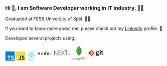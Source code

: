### Hi :wave:, I am Software Developer working in IT industry. :woman_technologist:

Graduated at FESB,University of Split. :woman_student:

If you want to know more about me, please check out my [LinkedIn](https://www.linkedin.com/in/antonia-bajic/) profile. :monocle_face:

Developed several projects using: 

<div>
    <img src="https://github.com/devicons/devicon/blob/master/icons/typescript/typescript-plain.svg" width="30" height="30"/>
    <img src="https://github.com/devicons/devicon/blob/master/icons/javascript/javascript-original.svg" width="30" height="30"/>  
    <img src="https://github.com/devicons/devicon/blob/master/icons/react/react-original-wordmark.svg" width="30" height="30"/>
    <img src="https://github.com/devicons/devicon/blob/master/icons/nodejs/nodejs-original-wordmark.svg" width="50" height="50"/>
    <img src="https://github.com/devicons/devicon/blob/master/icons/nextjs/nextjs-original-wordmark.svg" width="50" height="50"/>
    <img src="https://github.com/devicons/devicon/blob/master/icons/mongodb/mongodb-original-wordmark.svg" width="50" height="50"/>
    <img src="https://github.com/devicons/devicon/blob/master/icons/git/git-original-wordmark.svg" width="50" height="50"/>
</div>



<!--
**AntoniaBajic/AntoniaBajic** is a ✨ _special_ ✨ repository because its `README.md` (this file) appears on your GitHub profile.

Here are some ideas to get you started:

- 🔭 I’m currently working on ...
- 🌱 I’m currently learning ...
- 👯 I’m looking to collaborate on ...
- 🤔 I’m looking for help with ...
- 💬 Ask me about ...
- 📫 How to reach me: ...
- 😄 Pronouns: ...
- ⚡ Fun fact: ...
-->
